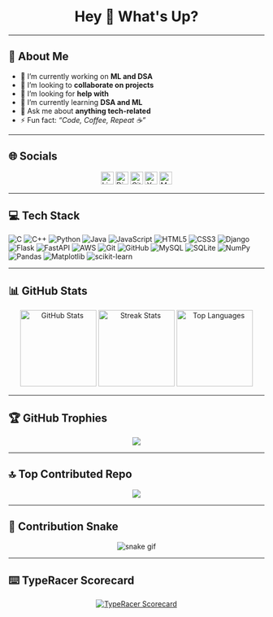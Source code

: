<h1 align="center">Hey 👋 What's Up?</h1>

---

## 💫 About Me
- 🔭 I’m currently working on **ML and DSA**  
- 👯 I’m looking to **collaborate on projects**  
- 🤝 I’m looking for **help with**  
- 🌱 I’m currently learning **DSA and ML**  
- 💬 Ask me about **anything tech-related**  
- ⚡ Fun fact: _“Code, Coffee, Repeat ☕”_

---

## 🌐 Socials
<div align="center">
  <a href="https://www.linkedin.com/in/ganesh-nikhil-068470241/"><img src="https://img.shields.io/static/v1?message=LinkedIn&logo=linkedin&color=0077B5&logoColor=white&style=for-the-badge" height="25" alt="LinkedIn" /></a>
  <a href="https://discord.com/"><img src="https://img.shields.io/static/v1?message=Discord&logo=discord&color=7289DA&logoColor=white&style=for-the-badge" height="25" alt="Discord" /></a>
  <a href="https://gitlab.com/"><img src="https://img.shields.io/static/v1?message=GitLab&logo=gitlab&color=FC6D26&logoColor=white&style=for-the-badge" height="25" alt="GitLab" /></a>
  <a href="https://www.youtube.com/@cythonboy"><img src="https://img.shields.io/static/v1?message=YouTube&logo=youtube&color=FF0000&logoColor=white&style=for-the-badge" height="25" alt="YouTube" /></a>
  <a href="https://medium.com/@ganeshnikhil124"><img src="https://img.shields.io/static/v1?message=Medium&logo=medium&color=12100E&logoColor=white&style=for-the-badge" height="25" alt="Medium" /></a>
</div>

---

## 💻 Tech Stack
![C](https://img.shields.io/badge/C-%2300599C.svg?style=plastic&logo=c&logoColor=white)
![C++](https://img.shields.io/badge/C++-%2300599C.svg?style=plastic&logo=c%2B%2B&logoColor=white)
![Python](https://img.shields.io/badge/Python-3670A0?style=plastic&logo=python&logoColor=ffdd54)
![Java](https://img.shields.io/badge/Java-%23ED8B00.svg?style=plastic&logo=openjdk&logoColor=white)
![JavaScript](https://img.shields.io/badge/JavaScript-%23323330.svg?style=plastic&logo=javascript&logoColor=%23F7DF1E)
![HTML5](https://img.shields.io/badge/HTML5-%23E34F26.svg?style=plastic&logo=html5&logoColor=white)
![CSS3](https://img.shields.io/badge/CSS3-%231572B6.svg?style=plastic&logo=css3&logoColor=white)
![Django](https://img.shields.io/badge/Django-%23092E20.svg?style=plastic&logo=django&logoColor=white)
![Flask](https://img.shields.io/badge/Flask-%23000.svg?style=plastic&logo=flask&logoColor=white)
![FastAPI](https://img.shields.io/badge/FastAPI-005571?style=plastic&logo=fastapi)
![AWS](https://img.shields.io/badge/AWS-%23FF9900.svg?style=plastic&logo=amazon-aws&logoColor=white)
![Git](https://img.shields.io/badge/Git-%23F05033.svg?style=plastic&logo=git&logoColor=white)
![GitHub](https://img.shields.io/badge/GitHub-%23121011.svg?style=plastic&logo=github&logoColor=white)
![MySQL](https://img.shields.io/badge/MySQL-4479A1.svg?style=plastic&logo=mysql&logoColor=white)
![SQLite](https://img.shields.io/badge/SQLite-%2307405e.svg?style=plastic&logo=sqlite&logoColor=white)
![NumPy](https://img.shields.io/badge/NumPy-%23013243.svg?style=plastic&logo=numpy&logoColor=white)
![Pandas](https://img.shields.io/badge/Pandas-%23150458.svg?style=plastic&logo=pandas&logoColor=white)
![Matplotlib](https://img.shields.io/badge/Matplotlib-%23ffffff.svg?style=plastic&logo=Matplotlib&logoColor=black)
![scikit-learn](https://img.shields.io/badge/scikit--learn-%23F7931E.svg?style=plastic&logo=scikit-learn&logoColor=white)

---

## 📊 GitHub Stats
<div align="center">
  <img src="https://github-readme-stats.vercel.app/api?username=ganeshnikhil&theme=dark&hide_border=false&include_all_commits=true&count_private=false" height="150" alt="GitHub Stats" />
  <img src="https://github-readme-streak-stats.herokuapp.com/?user=ganeshnikhil&theme=dark&hide_border=false" height="150" alt="Streak Stats" />
  <img src="https://github-readme-stats.vercel.app/api/top-langs/?username=ganeshnikhil&theme=dark&hide_border=false&include_all_commits=true&count_private=false&layout=compact" height="150" alt="Top Languages" />
</div>

---

## 🏆 GitHub Trophies
<div align="center">
  <img src="https://github-profile-trophy.vercel.app/?username=ganeshnikhil&theme=radical&no-frame=false&no-bg=true&margin-w=4" />
</div>

---

## 🔝 Top Contributed Repo
<div align="center">
  <img src="https://github-contributor-stats.vercel.app/api?username=ganeshnikhil&limit=5&theme=dark&combine_all_yearly_contributions=true" />
</div>

---

## 🐍 Contribution Snake
<div align="center">
  
  ![snake gif](github-contribution-grid-snake-dark.svg)
</div>

---

## ⌨️ TypeRacer Scorecard
<div align="center">
  <a href="https://data.typeracer.com/pit/profile?user=cython_boy&ref=badge" target="_top">
    <img src="https://data.typeracer.com/misc/badge?user=cython_boy" border="0" alt="TypeRacer Scorecard" />
  </a>
</div>
<!-- Proudly created with GPRM ( https://gprm.itsvg.in ) -->
